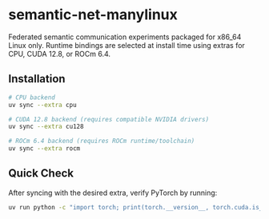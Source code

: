 # semantic-net-manylinux

Federated semantic communication experiments packaged for x86_64 Linux only. Runtime bindings are selected at install time using extras for CPU, CUDA 12.8, or ROCm 6.4.

## Installation
```sh
# CPU backend
uv sync --extra cpu

# CUDA 12.8 backend (requires compatible NVIDIA drivers)
uv sync --extra cu128

# ROCm 6.4 backend (requires ROCm runtime/toolchain)
uv sync --extra rocm
```

## Quick Check
After syncing with the desired extra, verify PyTorch by running:
```sh
uv run python -c "import torch; print(torch.__version__, torch.cuda.is_available())"
```
